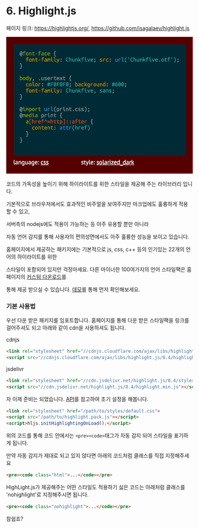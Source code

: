 # 6. Highlight.js

페이지 링크: https://highlightjs.org/, https://github.com/isagalaev/highlight.js

![이미지](img/004$21.png)

코드의 가독성을 높이기 위해 하이라이트를 위한 스타일을 제공해 주는 라이브러리 입니다. 

기본적으로 브라우저에서도 효과적인 비주얼을 보여주지만 마크업에도 훌륭하게 적용할 수 있고,

서버측의 nodejs에도 적용이 가능하는 등 아주 유용할 뿐만 아니라

자동 언어 감지를 통해 사용자의 편의성면에서도 아주 훌륭한 성능을 보이고 있습니다. 

홈페이지에서 제공하는 패키지에는 기본적으로 js, css, c++ 등의 인기있는 22개의 언어의 하이라이트를 위한 

스타일이 포함되어 있지만 걱정마세요. 다른 마이너한 100여가지의 언어 스타일팩은 홈페이지의 [커스텀 다운로드](https://highlightjs.org/download/)를

통해 제공 받으실 수 있습니다. [데모](https://highlightjs.org/static/demo/)를 통해 먼저 확인해보세요.



### 기본 사용법

우선 다운 받은 패키지를 임포트합니다. 홈페이지를 통해 다운 받은 스타일팩을 링크를 걸어주셔도 되고
아래와 같이 cdn을 사용하셔도 됩니다.

cdnjs
```html
<link rel="stylesheet" href="//cdnjs.cloudflare.com/ajax/libs/highlight.js/8.4/styles/default.min.css">
<script src="//cdnjs.cloudflare.com/ajax/libs/highlight.js/8.4/highlight.min.js"></script>
```
jsdelivr
```html
<link rel="stylesheet" href="//cdn.jsdelivr.net/highlight.js/8.4/styles/default.min.css">
<script src="//cdn.jsdelivr.net/highlight.js/8.4/highlight.min.js"></script>
```

자 이제 준비는 되었습니다. [API](http://highlightjs.readthedocs.org/en/latest/api.html)를 참고하여 초기 설정을 해봅니다.

```html
<link rel="stylesheet" href="/path/to/styles/default.css">
<script src="/path/to/highlight.pack.js"></script>
<script>hljs.initHighlightingOnLoad();</script>
```
위의 코드를 통해 코드 안에서는 `<pre><code>`태그가 자동 감지 되어 스타일을 표기하게 됩니다.

만약 자동 감지가 제대로 되고 있지 않다면 아래의 코드처럼 클래스를 직접 지정해주세요


```html
<pre><code class="html">...</code></pre>
```

HighLight.js가 제공해주는 어떤 스타일도 적용하기 싫은 코드는 아래처럼 클래스를 'nohighlight'로 지정해주시면 됩니다.

```html
<pre><code class="nohighlight">...</code></pre>
```

참쉽죠? 
